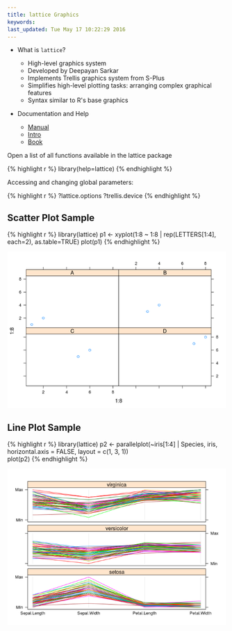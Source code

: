 ```yaml
---
title: lattice Graphics
keywords: 
last_updated: Tue May 17 10:22:29 2016
---
```


- What is `lattice`?
    - High-level graphics system 
    - Developed by Deepayan Sarkar 
    - Implements Trellis graphics system from S-Plus
    - Simplifies high-level plotting tasks: arranging complex graphical features 
    - Syntax similar to R's base graphics

- Documentation and Help
    - [Manual](http://lmdvr.r-forge.r-project.org)
    - [Intro](http://www.his.sunderland.ac.uk/~cs0her/Statistics/UsingLatticeGraphicsInR.htm)
    - [Book](http://www.amazon.com/Lattice-Multivariate-Data-Visualization-Use/dp/0387759689)
		
Open a list of all functions available in the lattice package


{% highlight r %}
library(help=lattice) 
{% endhighlight %}

Accessing and changing global parameters:


{% highlight r %}
?lattice.options
?trellis.device
{% endhighlight %}

## Scatter Plot Sample


{% highlight r %}
library(lattice)
p1 <- xyplot(1:8 ~ 1:8 | rep(LETTERS[1:4], each=2), as.table=TRUE) 
plot(p1)
{% endhighlight %}

![](Rgraphics_files/scatter_plot_lattice-1.png)

## Line Plot Sample


{% highlight r %}
library(lattice)
p2 <- parallelplot(~iris[1:4] | Species, iris, horizontal.axis = FALSE, 
              layout = c(1, 3, 1))  
plot(p2)
{% endhighlight %}

![](Rgraphics_files/line_plot_lattice-1.png)

